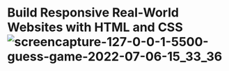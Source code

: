 # Build Responsive Real-World Websites with HTML and CSS![screencapture-127-0-0-1-5500-guess-game-2022-07-06-15_33_36](https://user-images.githubusercontent.com/101415932/177562447-18c90495-f994-404c-9b2b-c000b562d9c7.png)
